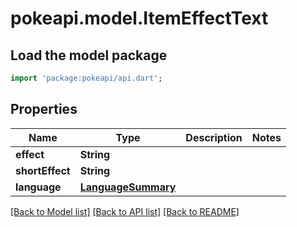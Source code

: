 # pokeapi.model.ItemEffectText

## Load the model package
```dart
import 'package:pokeapi/api.dart';
```

## Properties
Name | Type | Description | Notes
------------ | ------------- | ------------- | -------------
**effect** | **String** |  | 
**shortEffect** | **String** |  | 
**language** | [**LanguageSummary**](LanguageSummary.md) |  | 

[[Back to Model list]](../README.md#documentation-for-models) [[Back to API list]](../README.md#documentation-for-api-endpoints) [[Back to README]](../README.md)


